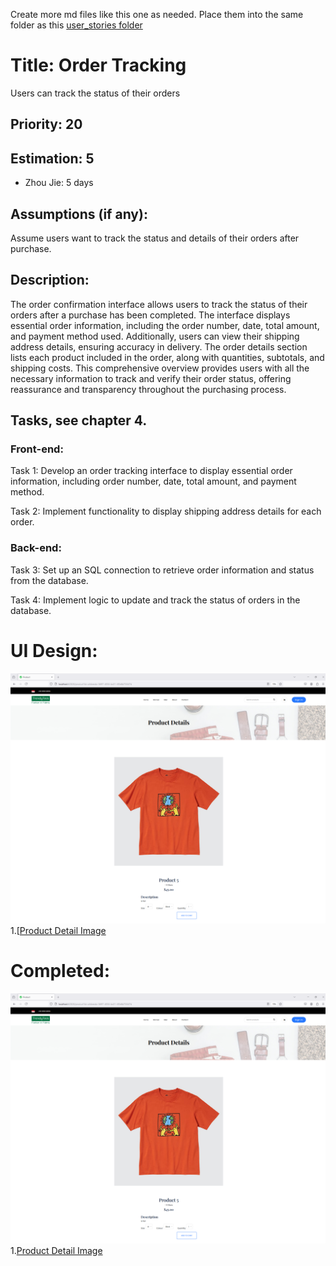 Create more md files like this one as needed. Place them into the same folder 
as this [user_stories folder](./)

# Title: Order Tracking

Users can track the status of their orders

## Priority: 20
 

## Estimation: 5
* Zhou Jie: 5 days
 

## Assumptions (if any):
Assume users want to track the status and details of their orders after purchase.

## Description:  
The order confirmation interface allows users to track the status of their orders after a purchase has been completed. The interface displays essential order information, including the order number, date, total amount, and payment method used. Additionally, users can view their shipping address details, ensuring accuracy in delivery. The order details section lists each product included in the order, along with quantities, subtotals, and shipping costs. This comprehensive overview provides users with all the necessary information to track and verify their order status, offering reassurance and transparency throughout the purchasing process.
## Tasks, see chapter 4.

### Front-end:

Task 1: Develop an order tracking interface to display essential order information, including order number, date, total amount, and payment method.

Task 2: Implement functionality to display shipping address details for each order.

### Back-end:

Task 3: Set up an SQL connection to retrieve order information and status from the database.

Task 4: Implement logic to update and track the status of orders in the database.


 
# UI Design:
![alt text](pictures/productDetail1.png)
1.[[Product Detail Image](pictures/productDetail1.png)<br/>



# Completed:
![alt text](pictures/productDetail1.png)
1.[Product Detail Image](pictures/productDetail1.png)<br/>